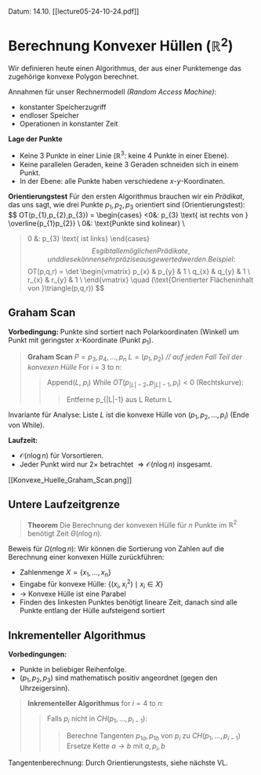 Datum: 14.10.
[[lecture05-24-10-24.pdf]]

# Berechnung Konvexer Hüllen ($\mathbb{R}^{2}$)

Wir definieren heute einen Algorithmus, der aus einer Punktemenge das zugehörige konvexe Polygon berechnet.

Annahmen für unser Rechnermodell *(Random Access Machine)*:
- konstanter Speicherzugriff
- endloser Speicher
- Operationen in konstanter Zeit

**Lage der Punkte**
- Keine 3 Punkte in einer Linie ($\mathbb{R}^3$: keine 4 Punkte in einer Ebene).
- Keine parallelen Geraden, keine 3 Geraden schneiden sich in einem Punkt.
- In der Ebene: alle Punkte haben verschiedene $x$-$y$-Koordinaten.

**Orientierungstest**
Für den ersten Algorithmus brauchen wir ein *Prädikat*, das uns sagt, wie drei Punkte $p_{1},p_{2},p_{3}$ orientiert sind (Orientierungstest): 
$$
OT(p_{1},p_{2},p_{3}) = \begin{cases}
<0&: p_{3} \text{ ist rechts von } \overline{p_{1}p_{2}} \\
0&: \text{Punkte sind kolinear} \\
>0 &: p_{3} \text{ ist links}
\end{cases}
$$
Es gibt alle möglichen Prädikate, und diese können sehr präzise ausgewerted werden. 
Beispiel: 
$$
OT(p,q,r) = \det \begin{vmatrix}
p_{x} & p_{y} & 1 \\
q_{x} & q_{y} & 1 \\
r_{x} & r_{y} & 1 \\
\end{vmatrix} \quad (\text{Orientierter Flächeninhalt von }\triangle(p,q,r))
$$


## Graham Scan
**Vorbedingung:** Punkte sind sortiert nach Polarkoordinaten (Winkel) um Punkt mit geringster $x$-Koordinate (Punkt $p_1$). 

> **Graham Scan**
> $P = {p_3, p_4, \ldots, p_n}$ 
> $L = (p_1, p_2)$ *// auf jeden Fall Teil der konvexen Hülle*
> For i = 3 to n:
> > Append($L$, $p_i$)
> > While $OT(p_{|L|-2}, p_{|L|-1}, p_i) < 0$ (Rechtskurve):
> > > Entferne p_{|L|-1} aus L
> Return L

Invariante für Analyse:
Liste $L$ ist die konvexe Hülle von $(p_1, p_2, \ldots, p_i)$ (Ende von While).

**Laufzeit:**
- $\mathcal{O}(n \log n)$ für Vorsortieren.
- Jeder Punkt wird nur $2\times$ betrachtet $\Rightarrow \mathcal{O}(n \log n)$ insgesamt.

[[Konvexe_Huelle_Graham_Scan.png]]

## Untere Laufzeitgrenze
> **Theorem**
> Die Berechnung der konvexen Hülle für $n$ Punkte im $\mathbb{R}^2$ benötigt Zeit $\Theta(n \log n)$.

Beweis für $\Omega(n \log n)$:
Wir können die Sortierung von Zahlen auf die Berechnung einer konvexen Hülle zurückführen:
- Zahlenmenge $X=\{ x_{1},\dots,x_{n} \}$
- Eingabe für konvexe Hülle: $\{ (x_{i},x_{i}^2) \mid x_{i} \in X \}$
- $\to$ Konvexe Hülle ist eine Parabel
- Finden des linkesten Punktes benötigt lineare Zeit, danach sind alle Punkte entlang der Hülle aufsteigend sortiert

## Inkrementeller Algorithmus

**Vorbedingungen:**
- Punkte in beliebiger Reihenfolge.
- $(p_1, p_2, p_3)$ sind mathematisch positiv angeordnet (gegen den Uhrzeigersinn).

> **Inkrementeller Algorithmus**
> for $i=4$ to $n$:
> > Falls $p_{i}$ nicht in $CH(p_{1},\dots,p_{i-1})$:
> > > Berechne Tangenten $p_{1a},p_{1b}$ von $p_{i}$ zu $CH(p_{1},\dots,p_{i-1})$
> > > Ersetze Kette $a \to b$ mit $a,p_{i},b$

Tangentenberechnung:
Durch Orientierungstests, siehe nächste VL.
